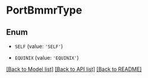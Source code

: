 # PortBmmrType


## Enum

* `SELF` (value: `'SELF'`)

* `EQUINIX` (value: `'EQUINIX'`)

[[Back to Model list]](../README.md#documentation-for-models) [[Back to API list]](../README.md#documentation-for-api-endpoints) [[Back to README]](../README.md)



